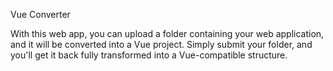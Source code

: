 Vue Converter

With this web app, you can upload a folder containing your web application, and it will be converted into a Vue project. Simply submit your folder, and you'll get it back fully transformed into a Vue-compatible structure.
